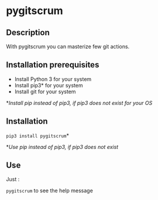 # pygitscrum

## Description

With pygitscrum you can masterize few git actions.

## Installation prerequisites

- Install Python 3 for your system
- Install pip3* for your system
- Install git for your system

*_Install pip instead of pip3, if pip3 does not exist for your OS_
## Installation

``pip3 install pygitscrum``*

*_Use pip instead of pip3, if pip3 does not exist_

## Use

Just :

``pygitscrum`` to see the help message
